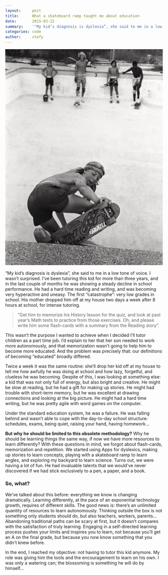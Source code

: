 ```yaml
---
layout:     post
title:      What a skateboard ramp taught me about education
date:       2015-03-22
summary:    '"My kid’s diagnosis is dyslexia”, she said to me in a low tone of voice. I wasn’t surprised. I’ve been tutoring this kid for more than three years, and in the last couple of months he was showing a steady decline in school performance. What we did next changed my whole perspective on education...'
categories: code
author:     stefy
---
```


![skateboard](/images/skateboard.jpg)

“My kid’s diagnosis is dyslexia”, she said to me in a low tone of voice.
I wasn’t surprised. I’ve been tutoring this kid for more than three years,
and in the last couple of months he was showing a steady decline in school
performance. He had a hard time reading and writing, and was becoming very
hyperactive and uneasy. The first “catastrophe”: very low grades in school.
His mother dropped him off at my house two days a week after 8 hours at school, for intense tutoring.

>“Get him to memorize his History lesson for the quiz, and look at past year’s
Math tests to practice from those exercises. Oh, and please write him some
flash-cards with a summary from the Reading story”.

This wasn’t the purpose I wanted to achieve when I decided I’ll tutor children
as a part time job. I’d explain to her that her son needed to work more
autonomously, and that memorization wasn’t going to help him to become more
educated. And the problem was precisely that: our definitions of becoming “educated” broadly differed.

Twice a week it was the same routine: she’ll drop her kid off at my house to
tell me how awfully he was doing at school and how lazy, forgetful,
and clueless he was becoming. Despite of this, I was looking at something else:
a kid that was not only full of energy, but also bright and creative. He might
be slow at reading, but he had a gift for making up stories. He might had
trouble with short-term memory, but he was excellent at drawing connections
and looking at the big picture. He might had a hard time writing, but he was pretty agile with word games on the computer.

Under the standard education system, he was a failure. He was falling behind and
wasn’t able to cope with the day-to-day school structure: schedules, exams,
being quiet, raising your hand, having homework…

**But why he should be limited to this obsolete methodology?** Why he should be
learning things the same way, if now we have more resources to learn
differently? With these questions in mind, we forgot about flash-cards,
memorization and repetition. We started using Apps for dyslexics, making up
stories to learn concepts, playing with a skateboard ramp to learn angles,
and exploring my backyard to learn science. Turns out, we were having a lot
of fun. He had invaluable talents that we would’ve never discovered if we
had stick exclusively to a pen, a paper, and a book.

### So, what?

We’ve talked about this before: everything we know is changing dramatically.
Learning differently, at the pace of an exponential technology growth, requires
of different skills. The good news is: there’s an unlimited quantity of
resources to learn autonomously. Thinking outside the box is not something
only students should do, but also teachers, workers, parents… Abandoning
traditional paths can be scary at first, but it doesn’t compares with the
satisfaction of truly learning.  Engaging in a self-directed learning
process pushes your limits and inspires you to learn, not because you’ll
get an A on the final grade, but because you now know something that you didn’t knew before.

In the end, I reached my objective: not having to tutor this kid anymore.
My role was giving him the tools and the encouragement to learn on his own.
I was only a watering can;  the blossoming is something he will do by himself…
